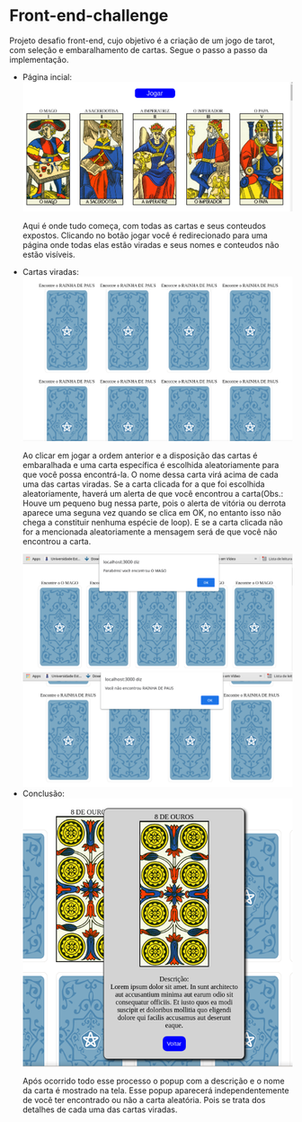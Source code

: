 <!DOCTYPE html>
<html>
<head>
	<meta charset="utf-8">
	
</head>
<body>
	<h1>Front-end-challenge</h1>
	<div>Projeto desafio front-end, cujo objetivo é a criação de um jogo de tarot, com seleção e embaralhamento de cartas. Segue o passo a passo da implementação.
	<p>
		<ul>
			<li>Página incial:</li>
			<img src="readmeImg/homePage.png" width="600">
			<p>Aqui é onde tudo começa, com todas as cartas e seus conteudos expostos. Clicando no botão jogar você é redirecionado para uma página onde todas elas estão viradas e seus nomes e conteudos não estão visíveis.</p>
			<li>Cartas viradas:</li>
			<img src="readmeImg/find_card.png" width="600">
			<p>Ao clicar em jogar a ordem anterior e a disposição das cartas é embaralhada e uma carta específica é escolhida aleatoriamente para que você possa encontrá-la. O nome dessa carta virá acima de cada uma das cartas viradas. Se a carta clicada for a que foi escolhida aleatoriamente, haverá um alerta de que você encontrou a carta(Obs.: Houve um pequeno bug nessa parte, pois o alerta de vitória ou derrota aparece uma seguna vez quando se clica em OK, no entanto isso não chega a constituir nenhuma espécie de loop). E se a carta clicada não for a mencionada aleatoriamente a mensagem será de que você não encontrou a carta. </p>
			<img src="readmeImg/winner.png" width="600">
			<img src="readmeImg/not_found.png" width="600">
			<li>Conclusão:</li>
			<img src="readmeImg/popup.png" width="600">
			<p>
				Após ocorrido todo esse processo o popup com a descrição e o nome da carta é mostrado na tela. Esse popup aparecerá independentemente de você ter encontrado ou não a carta aleatória. Pois se trata dos detalhes de cada uma das cartas viradas.
			</p>
		</ul>
	</p>
</body>
</html>
